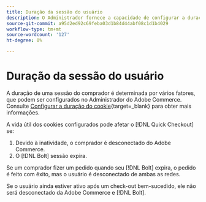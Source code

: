 ```yaml
---
title: Duração da sessão do usuário
description: O Administrador fornece a capacidade de configurar a duração do cookie do usuário do Adobe Commerce para a variável [!DNL Quick Checkout] extensão.
source-git-commit: a95d2ed92c69feba03d1b84d44abf08c1d1b4029
workflow-type: tm+mt
source-wordcount: '127'
ht-degree: 0%

---
```



# Duração da sessão do usuário

A duração de uma sessão do comprador é determinada por vários fatores, que podem ser configurados no Administrador do Adobe Commerce. Consulte [Configurar a duração do cookie](https://docs.magento.com/user-guide/customers/customer-online-options.html){target=_blank} para obter mais informações.

A vida útil dos cookies configurados pode afetar o [!DNL Quick Checkout] se:

1. Devido à inatividade, o comprador é desconectado do Adobe Commerce.
1. O [!DNL Bolt] sessão expira.

Se um comprador fizer um pedido quando seu [!DNL Bolt] expira, o pedido é feito com êxito, mas o usuário é desconectado de ambas as redes.

Se o usuário ainda estiver ativo após um check-out bem-sucedido, ele não será desconectado da Adobe Commerce e [!DNL Bolt].

